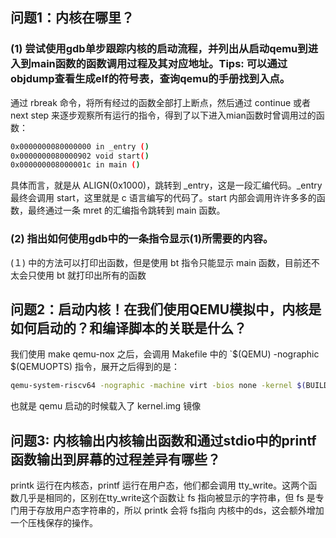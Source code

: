 ## 问题1：内核在哪里？
### (1) 尝试使用gdb单步跟踪内核的启动流程，并列出从启动qemu到进入到main函数的函数调用过程及其对应地址。Tips: 可以通过objdump查看生成elf的符号表，查询qemu的手册找到入点。

通过 rbreak 命令，将所有经过的函数全部打上断点，然后通过 continue 或者 next step 来逐步观察所有运行的指令，得到了以下进入mian函数时曾调用过的函数：

```bash
0x0000000080000000 in _entry ()
0x0000000080000902 void start()
0x000000008000001c in main ()
```

具体而言，就是从 ALIGN(0x1000)，跳转到 _entry，这是一段汇编代码。_entry 最终会调用 start，这里就是 c 语言编写的代码了。start 内部会调用许许多多的函数，最终通过一条 mret 的汇编指令跳转到 main 函数。

### (2) 指出如何使用gdb中的一条指令显示(1)所需要的内容。

(１) 中的方法可以打印出函数，但是使用 bt 指令只能显示 main 函数，目前还不太会只使用 bt 就打印出所有的函数

## 问题2：启动内核！在我们使用QEMU模拟中，内核是如何启动的？和编译脚本的关联是什么？

我们使用 make qemu-nox 之后，会调用 Makefile 中的 `$(QEMU) -nographic $(QEMUOPTS) 指令，展开之后得到的是：
```bash
qemu-system-riscv64 -nographic -machine virt -bios none -kernel $(BUILD_DIR)/kernel.img -m size=1G
```

也就是 qemu 启动的时候载入了 kernel.img 镜像

## 问题3: 内核输出内核输出函数和通过stdio中的printf函数输出到屏幕的过程差异有哪些？

printk 运行在内核态，printf 运行在用户态，他们都会调用 tty_write。这两个函数几乎是相同的，区别在tty_write这个函数让 fs 指向被显示的字符串，但 fs 是专门用于存放用户态字符串的，所以 printk 会将 fs指向 内核中的ds，这会额外增加一个压栈保存的操作。